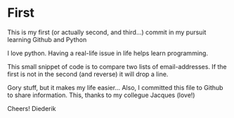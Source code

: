 # First

This is my first (or actually second, and third...) commit in my pursuit learning Github and Python

I love python. Having a real-life issue in life helps learn programming.

This small snippet of code is to compare two lists of email-addresses. If the first is not in the second (and reverse) it will drop a line.

Gory stuff, but it makes my life easier...
Also, I committed this file to Github to share information. This, thanks to my collegue Jacques (love!)

Cheers!
Diederik
